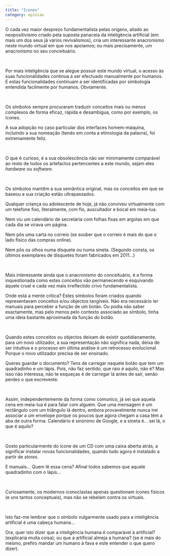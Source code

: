 ```yaml
---
title: "Ícones"
category: opiniao
---
```


O cada vez maior desprezo fundamentalista pelas origens, aliado ao neopositivismo criado pela suposta panaceia da inteligência artificial (em mais um dos seus já vários revivalismos), cria um interessante anacronismo neste mundo virtual em que nos apoiamos; ou mais precisamente, um anacronismo no seu conceituário.

<br />

Por mais inteligência que se alegue possuir este mundo virtual, o acesso às suas funcionalidades continua a ser efectuado manualmente por humanos. E estas funcionalidades continuam a ser identificadas por simbologia entendida facilmente por humanos. Obviamente.

<br />

Os símbolos sempre procuraram traduzir conceitos mais ou menos complexos de forma eficaz, rápida e desambígua, como por exemplo, os ícones.

A sua adopção no caso particular dos interfaces homem-máquina, incluíndo a sua nomeação (tendo em conta a etimologia da palavra), foi extremamente feliz.

<br />

O que é curioso, é a sua obsolescência não ser minimamente comparável ao resto de todos os artefactos pertencentes a este mundo, sejam eles *hardware* ou *software*.

<br />

Os símbolos mantêm a sua semântica original, mas os conceitos em que se baseou a sua criação estão ultrapassados. 

Qualquer criança ou adolescente de hoje, já não conviveu virtualmente com um telefone fixo, literalmente, com fio, auscultador e bocal em meia-lua.

Nem viu um calendário de secretária com folhas fixas em argolas em que cada dia se virava um página.

Nem pôs uma carta no correio (se souber que o correio é mais do que o lado físico das compras online).

Nem pôs os olhos numa disquete ou numa sineta. (Segundo consta, os últimos exemplares de disquetes foram fabricados em 2011...)

<br />

Mais interessante ainda que o anacronismo do conceituário, é a forma inquestionada como estes conceitos vão permanecendo e esquivando àquele cruel e cada vez mais irreflectido crivo fundamentalista.

Onde está a mente crítica? Estes símbolos foram criados quando representavam conceitos e/ou objectos tangíveis. Não era necessário ler manuais para perceber a função de um botão. Ou podia não saber exactamente, mas pelo menos pelo contexto associado ao símbolo, tinha uma ideia bastante aproximada da função do botão.

<br />

Quando estes conceitos ou objectos deixam de existir quotidianamente, para um novo utilizador, a sua representação não significa nada, deixa de ser intuitiva e o processo em última análise é um retrocesso evolucional. Porque o novo utilizador precisa de ser ensinado.

Queres guardar o documento? Tens de carregar naquele botão que tem um quadradinho e um lápis. Pois, não faz sentido, que raio é aquilo, não é? Mas isso não interessa, não te esqueças é de carregar lá antes de sair, senão perdes o que escreveste.

<br />

Assim, independentemente da forma como comunico, já sei que aquela cena em meia-lua é para falar com alguém. Que uma mensagem é um rectângulo com um triângulo lá dentro, embora provavelmente nunca irei associar a um envelope porque os poucos que agora chegam a casa têm a aba de outra forma. Calendário é sinónimo de Google, e a sineta é... sei lá, o que é aquilo?

<br />

Gosto particularmente do ícone de um CD com uma caixa aberta atrás, a significar instalar novas funcionalidades, quando tudo agora é instalado a partir de *stores*.

E manuais... Quem lê essa cena? Afinal todos sabemos que aquele quadradinho com o lápis...

<br />

Curiosamente, os modernos iconoclastas apenas questionam ícones físicos (e uns tantos conceptuais), mas não se rebelam contra os virtuais.

<br />

Isto faz-me lembrar que o símbolo vulgarmente usado para a inteligência artificial é uma cabeça humana...

Ora, quer isto dizer que a inteligência humana é comparável à artificial? (explicaria muita coisa); ou que a artificial almeja a humana? (se é mais do mesmo, prefiro mandar um humano à fava e este entender o que quero dizer).